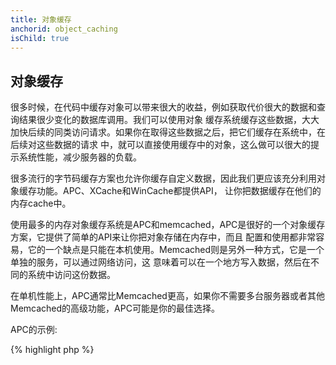 ```yaml
---
title: 对象缓存
anchorid: object_caching
isChild: true
---
```


<h2 id="object_caching">对象缓存</h2>

很多时候，在代码中缓存对象可以带来很大的收益，例如获取代价很大的数据和查询结果很少变化的数据库调用。我们可以使用对象
缓存系统缓存这些数据，大大加快后续的同类访问请求。如果你在取得这些数据之后，把它们缓存在系统中，在后续对这些数据的请求
中，就可以直接使用缓存中的对象，这么做可以很大的提示系统性能，减少服务器的负载。

很多流行的字节码缓存方案也允许你缓存自定义数据，因此我们更应该充分利用对象缓存功能。APC、XCache和WinCache都提供API，
让你把数据缓存在他们的内存cache中。

使用最多的内存对象缓存系统是APC和memcached，APC是很好的一个对象缓存方案，它提供了简单的API来让你把对象存储在内存中，而且
配置和使用都非常容易，它的一个缺点是只能在本机使用。Memcached则是另外一种方式，它是一个单独的服务，可以通过网络访问，这
意味着可以在一个地方写入数据，然后在不同的系统中访问这份数据。

在单机性能上，APC通常比Memcached更高，如果你不需要多台服务器或者其他Memcached的高级功能，APC可能是你的最佳选择。

APC的示例:

{% highlight php %}
<?php
// check if there is data saved as 'expensive_data' in cache
$data = apc_fetch('expensive_data');
if ($data === false) {
    // data is not in cache; save result of expensive call for later use
    apc_add('expensive_data', $data = get_expensive_data());
}

print_r($data);
{% endhighlight %}

学习更多对象缓存系统：

* [APC Functions](http://php.net/manual/en/ref.apc.php)
* [Memcached](http://memcached.org/)
* [Redis](http://redis.io/)
* [XCache APIs](http://xcache.lighttpd.net/wiki/XcacheApi)
* [WinCache Functions](http://www.php.net/manual/en/ref.wincache.php)
